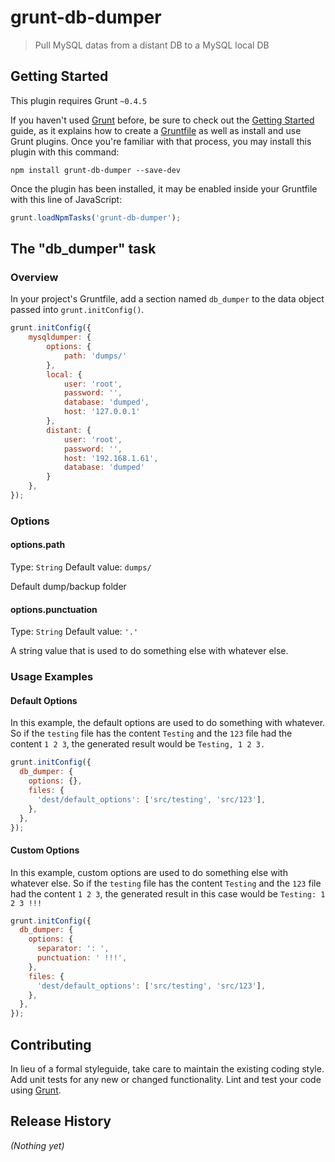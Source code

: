 # grunt-db-dumper

> Pull MySQL datas from a distant DB to a MySQL local DB

## Getting Started
This plugin requires Grunt `~0.4.5`

If you haven't used [Grunt](http://gruntjs.com/) before, be sure to check out the [Getting Started](http://gruntjs.com/getting-started) guide, as it explains how to create a [Gruntfile](http://gruntjs.com/sample-gruntfile) as well as install and use Grunt plugins. Once you're familiar with that process, you may install this plugin with this command:

```shell
npm install grunt-db-dumper --save-dev
```

Once the plugin has been installed, it may be enabled inside your Gruntfile with this line of JavaScript:

```js
grunt.loadNpmTasks('grunt-db-dumper');
```

## The "db_dumper" task

### Overview
In your project's Gruntfile, add a section named `db_dumper` to the data object passed into `grunt.initConfig()`.

```js
grunt.initConfig({
    mysqldumper: {
        options: {
            path: 'dumps/'
        },
        local: {
            user: 'root',
            password: '',
            database: 'dumped',
            host: '127.0.0.1'
        },
        distant: {
            user: 'root',
            password: '',
            host: '192.168.1.61',
            database: 'dumped'
        }
    },
});
```

### Options

#### options.path
Type: `String`
Default value: `dumps/`

Default dump/backup folder

#### options.punctuation
Type: `String`
Default value: `'.'`

A string value that is used to do something else with whatever else.

### Usage Examples

#### Default Options
In this example, the default options are used to do something with whatever. So if the `testing` file has the content `Testing` and the `123` file had the content `1 2 3`, the generated result would be `Testing, 1 2 3.`

```js
grunt.initConfig({
  db_dumper: {
    options: {},
    files: {
      'dest/default_options': ['src/testing', 'src/123'],
    },
  },
});
```

#### Custom Options
In this example, custom options are used to do something else with whatever else. So if the `testing` file has the content `Testing` and the `123` file had the content `1 2 3`, the generated result in this case would be `Testing: 1 2 3 !!!`

```js
grunt.initConfig({
  db_dumper: {
    options: {
      separator: ': ',
      punctuation: ' !!!',
    },
    files: {
      'dest/default_options': ['src/testing', 'src/123'],
    },
  },
});
```

## Contributing
In lieu of a formal styleguide, take care to maintain the existing coding style. Add unit tests for any new or changed functionality. Lint and test your code using [Grunt](http://gruntjs.com/).

## Release History
_(Nothing yet)_
